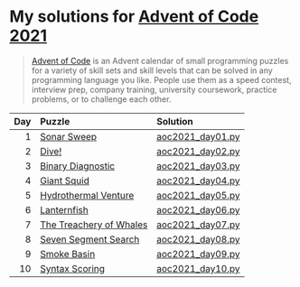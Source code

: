 # My solutions for [Advent of Code 2021](https://adventofcode.com/2021)

> [Advent of Code](https://adventofcode.com/2021/about) is an Advent calendar of small
> programming puzzles for a variety of skill sets and skill levels that can be solved in
> any programming language you like. People use them as a speed contest, interview prep,
> company training, university coursework, practice problems, or to challenge each other.

| Day | Puzzle                                                          | Solution                             |
| --: | :-------------------------------------------------------------- | :----------------------------------- |
|   1 | [Sonar Sweep](https://adventofcode.com/2021/day/1)              | [aoc2021_day01.py](aoc2021_day01.py) |
|   2 | [Dive!](https://adventofcode.com/2021/day/2)                    | [aoc2021_day02.py](aoc2021_day02.py) |
|   3 | [Binary Diagnostic](https://adventofcode.com/2021/day/3)        | [aoc2021_day03.py](aoc2021_day03.py) |
|   4 | [Giant Squid](https://adventofcode.com/2021/day/4)              | [aoc2021_day04.py](aoc2021_day04.py) |
|   5 | [Hydrothermal Venture](https://adventofcode.com/2021/day/5)     | [aoc2021_day05.py](aoc2021_day05.py) |
|   6 | [Lanternfish](https://adventofcode.com/2021/day/6)              | [aoc2021_day06.py](aoc2021_day06.py) |
|   7 | [The Treachery of Whales](https://adventofcode.com/2021/day/7)  | [aoc2021_day07.py](aoc2021_day07.py) |
|   8 | [Seven Segment Search](https://adventofcode.com/2021/day/8)     | [aoc2021_day08.py](aoc2021_day08.py) |
|   9 | [Smoke Basin](https://adventofcode.com/2021/day/9)              | [aoc2021_day09.py](aoc2021_day09.py) |
|  10 | [Syntax Scoring](https://adventofcode.com/2021/day/10)          | [aoc2021_day10.py](aoc2021_day10.py) |
